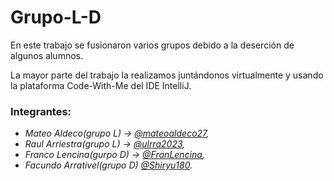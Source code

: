 # Grupo-L-D

 En este trabajo se fusionaron varios grupos debido a la deserción de algunos alumnos.
 
 La mayor parte del trabajo la realizamos juntándonos virtualmente y usando la plataforma Code-With-Me del IDE IntelliJ.
 
 ### Integrantes:
 
 - *Mateo Aldeco(grupo L) -> [@mateoaldeco27](https://github.com/mateoaldeco27),*
 - *Raul Arriestra(grupo L) -> [@ulrra2023](https://github.com/ulrra2023),*
 - *Franco Lencina(gurpo D) -> [@FranLencina](https://github.com/FranLencina),*
 - *Facundo Arrativel(grupo D) [@Shiryu180](https://github.com/Shiryu180).*
